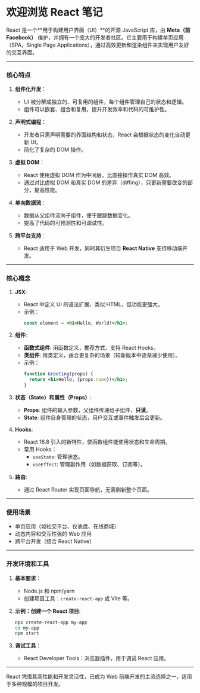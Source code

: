 # 欢迎浏览 React 笔记

React 是一个**用于构建用户界面（UI）**的开源 JavaScript 库，由 **Meta（前 Facebook）** 维护，并拥有一个庞大的开发者社区。它主要用于构建单页应用（SPA，Single Page Applications），通过高效更新和渲染组件来实现用户友好的交互界面。

---

### 核心特点

1. **组件化开发**：

   - UI 被分解成独立的、可复用的组件，每个组件管理自己的状态和逻辑。
   - 组件可以嵌套、组合和复用，提升开发效率和代码的可维护性。

2. **声明式编程**：

   - 开发者只需声明需要的界面结构和状态，React 会根据状态的变化自动更新 UI。
   - 简化了复杂的 DOM 操作。

3. **虚拟 DOM**：

   - React 使用虚拟 DOM 作为中间层，比直接操作真实 DOM 高效。
   - 通过对比虚拟 DOM 和真实 DOM 的差异（diffing），只更新需要改变的部分，提高性能。

4. **单向数据流**：

   - 数据从父组件流向子组件，便于跟踪数据变化。
   - 提高了代码的可预测性和可调试性。

5. **跨平台支持**：
   - React 适用于 Web 开发，同时其衍生项目 **React Native** 支持移动端开发。

---

### 核心概念

1. **JSX**:

   - React 中定义 UI 的语法扩展，类似 HTML，但功能更强大。
   - 示例：
     ```jsx
     const element = <h1>Hello, World!</h1>;
     ```

2. **组件**:

   - **函数式组件**: 用函数定义，推荐方式，支持 React Hooks。
   - **类组件**: 用类定义，适合更复杂的场景（较新版本中逐渐减少使用）。
   - 示例：
     ```jsx
     function Greeting(props) {
       return <h1>Hello, {props.name}!</h1>;
     }
     ```

3. **状态（State）和属性（Props）**:

   - **Props**: 组件的输入参数，父组件传递给子组件，**只读**。
   - **State**: 组件自身管理的状态，用户交互或事件触发后会更新。

4. **Hooks**:

   - React 16.8 引入的新特性，使函数组件能使用状态和生命周期。
   - 常用 Hooks：
     - `useState`: 管理状态。
     - `useEffect`: 管理副作用（如数据获取、订阅等）。

5. **路由**:
   - 通过 React Router 实现页面导航，无需刷新整个页面。

---

### 使用场景

- 单页应用（如社交平台、仪表盘、在线商城）
- 动态内容和交互性强的 Web 应用
- 跨平台开发（结合 React Native）

---

### 开发环境和工具

1. **基本要求**：

   - Node.js 和 npm/yarn
   - 创建项目工具：`create-react-app` 或 Vite 等。

2. **示例：创建一个 React 项目**:

   ```bash
   npx create-react-app my-app
   cd my-app
   npm start
   ```

3. **调试工具**：
   - React Developer Tools：浏览器插件，用于调试 React 应用。

---

React 凭借其高性能和开发灵活性，已成为 Web 前端开发的主流选择之一，适用于多种规模的项目开发。
